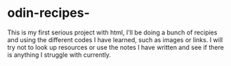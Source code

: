 # odin-recipes-
This is my first serious project with html, I'll be doing a bunch of recipies and using the different codes I have learned, such as images or links. I will try not to look up resources or use the notes I have written and see if there is anything I struggle with currently.